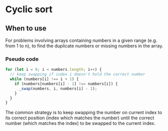 # Cyclic sort

## When to use

For problems involving arrays containing numbers in a given range (e.g. from 1 to n), to find the duplicate numbers or missing numbers in the array.

### Pseudo code

```javascript
for (let i = 0; i < numbers.length; i++) {
  // keep swapping if index i doesn't hold the correct number
  while (numbers[i] !== i + 1) {
    if (numbers[numbers[i] - 1] !== numbers[i]) {
      _swap(numbers, i, numbers[i] - 1);
    }
  }
}
```

The common strategy is to keep swapping the number on current index to its correct position (index which matches the number) until the correct number (which matches the index) to be swapped to the current index.
